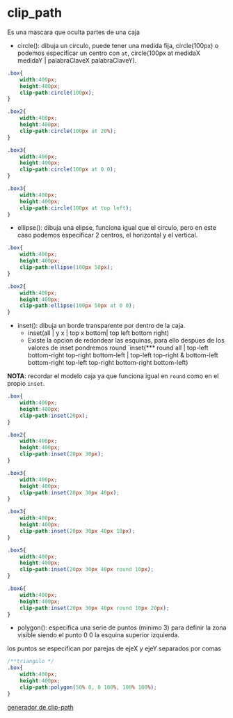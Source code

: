 # clip_path

Es una mascara que oculta partes de una caja

+ circle(): dibuja un circulo, puede tener una medida fija, circle(100px) o podemos especificar un centro con `at`, circle(100px at medidaX medidaY | palabraClaveX palabraClaveY).
```css
.box{
    width:400px;
    height:400px;
    clip-path:circle(100px);
}

.box2{
    width:400px;
    height:400px;
    clip-path:circle(100px at 20%);
}

.box3{
    width:400px;
    height:400px;
    clip-path:circle(100px at 0 0);
}

.box3{
    width:400px;
    height:400px;
    clip-path:circle(100px at top left);
}
```
+ ellipse(): dibuja una elipse, funciona igual que el circulo, pero en este caso podemos especificar 2 centros, el horizontal y el vertical.
```css
.box{
    width:400px;
    height:400px;
    clip-path:ellipse(100px 50px);
}

.box2{
    width:400px;
    height:400px;
    clip-path:ellipse(100px 50px at 0 0);
}
```
+ inset(): dibuja un borde transparente por dentro de la caja.
  + inset(all | y x | top x bottom| top left bottom right)
  + Existe la opcion de redondear las esquinas, para ello despues de los valores de inset pondremos round `inset(*** round all | top-left bottom-right top-right bottom-left | top-left top-right & bottom-left bottom-right top-left top-right bottom-right bottom-left)

**NOTA**: recordar el modelo caja ya que funciona igual en `round` como en el propio `inset`.
```css
.box{
    width:400px;
    height:400px;
    clip-path:inset(20px);
}

.box2{
    width:400px;
    height:400px;
    clip-path:inset(20px 30px);
}

.box3{
    width:400px;
    height:400px;
    clip-path:inset(20px 30px 40px);
}

.box3{
    width:400px;
    height:400px;
    clip-path:inset(20px 30px 40px 10px);
}

.box5{
    width:400px;
    height:400px;
    clip-path:inset(20px 30px 40px round 10px);
}

.box6{
    width:400px;
    height:400px;
    clip-path:inset(20px 30px 40px round 10px 20px);
}
```
+ polygon(): especifica una serie de puntos (minimo 3) para definir la zona visible siendo el punto 0 0 la esquina superior izquierda.

los puntos se especifican por parejas de ejeX y ejeY separados por comas

```css
/**triangulo */
.box{
    width:400px;
    height:400px;
    clip-path:polygon(50% 0, 0 100%, 100% 100%);
}
```

[generador de clip-path](https://bennettfeely.com/clippy/)